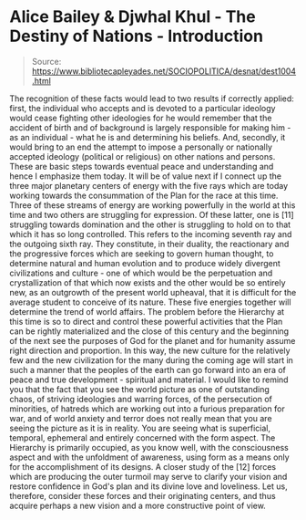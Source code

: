 # Alice Bailey & Djwhal Khul - The Destiny of Nations - Introduction

> Source: https://www.bibliotecapleyades.net/SOCIOPOLITICA/desnat/dest1004.html

The recognition of these facts would lead to two results if correctly applied: first, the individual who accepts and is devoted to a particular ideology would cease fighting other ideologies for he would remember that the accident of birth and of background is largely responsible for making him - as an individual - what he is and determining his beliefs. And, secondly, it would bring to an end the attempt to impose a personally or nationally accepted ideology (political or religious) on other nations and persons. These are basic steps towards eventual peace and understanding and hence I emphasize them today.
It will be of value next if I connect up the three major planetary centers of energy with the five rays which are today working towards the consummation of the Plan for the race at this time. Three of these streams of energy are working powerfully in the world at this time and two others are struggling for expression. Of these latter, one is [11] struggling towards domination and the other is struggling to hold on to that which it has so long controlled. This refers to the incoming seventh ray and the outgoing sixth ray. They constitute, in their duality, the reactionary and the progressive forces which are seeking to govern human thought, to determine natural and human evolution and to produce widely divergent civilizations and culture - one of which would be the perpetuation and crystallization of that which now exists and the other would be so entirely new, as an outgrowth of the present world upheaval, that it is difficult for the average student to conceive of its nature.
These five energies together will determine the trend of world affairs. The problem before the Hierarchy at this time is so to direct and control these powerful activities that the Plan can be rightly materialized and the close of this century and the beginning of the next see the purposes of God for the planet and for humanity assume right direction and proportion. In this way, the new culture for the relatively few and the new civilization for the many during the coming age will start in such a manner that the peoples of the earth can go forward into an era of peace and true development - spiritual and material. I would like to remind you that the fact that you see the world picture as one of outstanding chaos, of striving ideologies and warring forces, of the persecution of minorities, of hatreds which are working out into a furious preparation for war, and of world anxiety and terror does not really mean that you are seeing the picture as it is in reality. You are seeing what is superficial, temporal, ephemeral and entirely concerned with the form aspect. The Hierarchy is primarily occupied, as you know well, with the consciousness aspect and with the unfoldment of awareness, using form as a means only for the accomplishment of its designs. A closer study of the [12] forces which are producing the outer turmoil may serve to clarify your vision and restore confidence in God's plan and its divine love and loveliness. Let us, therefore, consider these forces and their originating centers, and thus acquire perhaps a new vision and a more constructive point of view.
